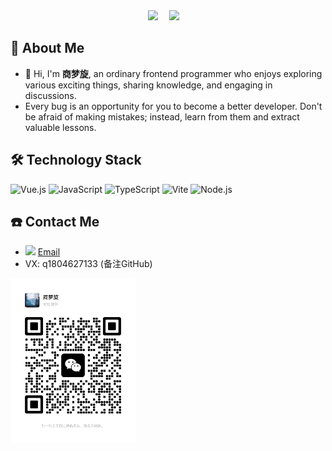 <div align="center">
  <a href="https://space.bilibili.com/1128705137?spm_id_from=333.1007.0.0"><img src="https://img.shields.io/badge/bilibili-B%E7%AB%99-ff69b4"></a> 
  <a href="https://juejin.cn/user/2403971720545850"><img src="https://img.shields.io/badge/juejin-%E6%8E%98%E9%87%91-blue"></a> 
 </div>

## 🤺 About Me

- 👋 Hi, I'm **商梦旋**, an ordinary frontend programmer who enjoys exploring various exciting things, sharing knowledge, and engaging in discussions.
- Every bug is an opportunity for you to become a better developer. Don't be afraid of making mistakes; instead, learn from them and extract valuable lessons.

## 🛠 Technology Stack

![Vue.js](https://img.shields.io/badge/Vue.js-4FC08D?logo=vuedotjs&logoColor=fff&style=flat)
![JavaScript](https://img.shields.io/badge/JavaScript-092E20?logo=javascript&logoColor=fff&style=flat)
![TypeScript](https://img.shields.io/badge/TypeScript-F7DF1E?logo=typescript&logoColor=000&style=flat)
![Vite](https://img.shields.io/badge/Vite-4FC08D?logo=vite&logoColor=fff&style=flat)
![Node.js](https://img.shields.io/badge/Node.js-61DAFB?logo=nodedotjs&logoColor=000&style=flat)

## ☎️ Contact Me

- <img height="10" src="https://api.iconify.design/fxemoji:email.svg"> [Email](mailto:1804627133@qq.com)
- VX: q1804627133   (备注GitHub)

<img src="./assets/wechat.jpg" width="200" style="margin-bottom: 30px"/>
